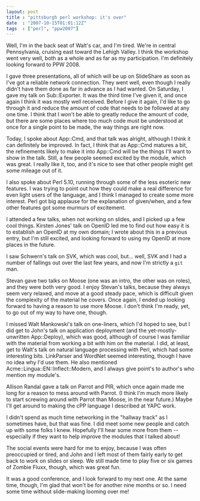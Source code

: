 ```yaml
---
layout: post
title : "pittsburgh perl workshop: it's over"
date  : "2007-10-15T01:01:12Z"
tags  : ["perl", "ppw2007"]
---
```

Well, I'm in the back seat of Walt's car, and I'm tired.  We're in central Pennsylvania, cruising east toward the Lehigh Valley.  I think the workshop went very well, both as a whole and as far as my participation.  I'm definitely looking forward to PPW 2008.

I gave three presentations, all of which will be up on SlideShare as soon as I've got a reliable network connection.  They went well, even though I really didn't have them done as far in advance as I had wanted.  On Saturday, I gave my talk on Sub::Exporter.  It was the third time I've given it, and once again I think it was mostly well received.  Before I give it again, I'd like to go through it and reduce the amount of code that needs to be followed at any one time.  I think that I won't be able to greatly reduce the amount of code, but there are some places where too much code must be understood at once for a single point to be made, the way things are right now.

Today, I spoke about App::Cmd, and that talk was alright, although I think it can definitely be improved.  In fact, I think that as App::Cmd matures a bit, the refinements likely to make it into App::Cmd will be the things I'll want to show in the talk.  Still, a few people seemed excited by the module, which was great.  I really like it, too, and it's nice to see that other people might get some mileage out of it.

I also spoke about Perl 5.10, running through some of the less esoteric new features.  I was trying to point out how they could make a real difference for even light users of the language, and I think I managed to create some more interest.  Perl got big applause for the explanation of given/when, and a few other features got some murmurs of excitement.

I attended a few talks, when not working on slides, and I picked up a few cool things.  Kirsten Jones' talk on OpenID led me to find out how easy it is to establish an OpenID at my own domain; I wrote about this in a previous entry, but I'm still excited, and looking forward to using my OpenID at more places in the future.

I saw Schwern's talk on SVK, which was cool, but... well, SVK and I had a number of fallings out over the last few years, and now I'm strictly a `git` man.

Stevan gave two talks on Moose (one was an intro, the other was on roles), and they were both very good.  I enjoy Stevan's talks, because they always seem very relaxed, and move at a good steady pace, which is difficult given the complexity of the material he covers.  Once again, I ended up looking forward to having a reason to use more Moose.  I don't think I'm ready, yet, to go out of my way to have one, though.

I missed Walt Mankowski's talk on one-liners, which I'd hoped to see, but I did get to John's talk on application deployment (and the yet-mostly-unwritten App::Deploy), which was good, although of course I was familiar with the material from working a bit with him on the material.  I did, at least, get to Walt's talk on natural language processing with Perl, which had some interesting bits.  LinkParser and WordNet seemed interesting, though I have no idea why I'd use them.  He also mentioned Acme::Lingua::EN::Inflect::Modern, and I always give point's to author's who mention my module's.

Allison Randal gave a talk on Parrot and PIR, which once again made me long for a reason to mess around with Parrot.  (I think I'm much more likely to start screwing around with Parrot than Moose, in the near future.)  Maybe I'll get around to making the cPP language I described at YAPC work.

I didn't spend as much time networking in the "hallway track" as I sometimes have, but that was fine.  I did meet some new people and catch up with some folks I knew.  Hopefully I'll hear some more from them -- especially if they want to help improve the modules that I talked about!

The social events were hard for me to enjoy, because I was often preoccupied or tired, and John and I left most of them fairly early to get back to work on slides or sleep.  We still made time to play five or six games of Zombie Fluxx, though, which was great fun.

It was a good conference, and I look forward to my next one.  At the same time, though, I'm glad that won't be for another nine months or so.  I need some time without slide-making looming over me! 
